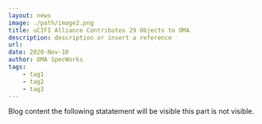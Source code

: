 ```yaml
---
layout: news
image: ./path/image2.png
title: uCIFI Alliance Contributes 29 Objects to OMA
description: description or insert a reference
url: 
date: 2020-Nov-10
author: OMA SpecWorks
tags:
    - tag1
    - tag2
    - tag3
---
```

Blog content the following statatement will be visible <read more> this part is not visible.